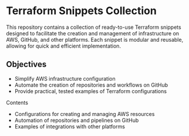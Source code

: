 # Terraform Snippets Collection

This repository contains a collection of ready-to-use Terraform snippets designed to facilitate the creation and management of infrastructure on AWS, GitHub, and other platforms. Each snippet is modular and reusable, allowing for quick and efficient implementation.

## Objectives

- Simplify AWS infrastructure configuration
- Automate the creation of repositories and workflows on GitHub
- Provide practical, tested examples of Terraform configurations

Contents

- Configurations for creating and managing AWS resources
- Automation of repositories and pipelines on GitHub
- Examples of integrations with other platforms
